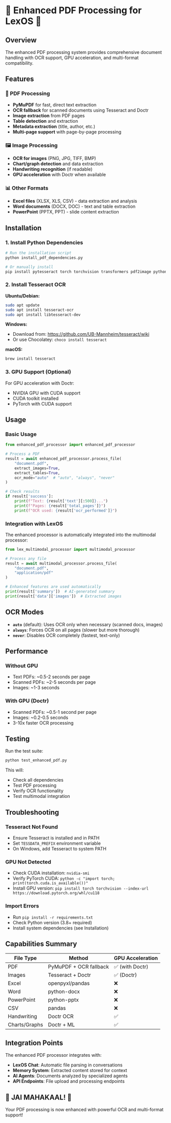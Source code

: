 # 🔱 Enhanced PDF Processing for LexOS 🔱

## Overview

The enhanced PDF processing system provides comprehensive document handling with OCR support, GPU acceleration, and multi-format compatibility.

## Features

### 📄 PDF Processing
- **PyMuPDF** for fast, direct text extraction
- **OCR fallback** for scanned documents using Tesseract and Doctr
- **Image extraction** from PDF pages
- **Table detection** and extraction
- **Metadata extraction** (title, author, etc.)
- **Multi-page support** with page-by-page processing

### 🖼️ Image Processing
- **OCR for images** (PNG, JPG, TIFF, BMP)
- **Chart/graph detection** and data extraction
- **Handwriting recognition** (if readable)
- **GPU acceleration** with Doctr when available

### 📊 Other Formats
- **Excel files** (XLSX, XLS, CSV) - data extraction and analysis
- **Word documents** (DOCX, DOC) - text and table extraction
- **PowerPoint** (PPTX, PPT) - slide content extraction

## Installation

### 1. Install Python Dependencies

```bash
# Run the installation script
python install_pdf_dependencies.py

# Or manually install
pip install pytesseract torch torchvision transformers pdf2image python-docx python-pptx openpyxl pandas opencv-python pymupdf python-doctr[torch]
```

### 2. Install Tesseract OCR

**Ubuntu/Debian:**
```bash
sudo apt update
sudo apt install tesseract-ocr
sudo apt install libtesseract-dev
```

**Windows:**
- Download from: https://github.com/UB-Mannheim/tesseract/wiki
- Or use Chocolatey: `choco install tesseract`

**macOS:**
```bash
brew install tesseract
```

### 3. GPU Support (Optional)

For GPU acceleration with Doctr:
- NVIDIA GPU with CUDA support
- CUDA toolkit installed
- PyTorch with CUDA support

## Usage

### Basic Usage

```python
from enhanced_pdf_processor import enhanced_pdf_processor

# Process a PDF
result = await enhanced_pdf_processor.process_file(
    "document.pdf",
    extract_images=True,
    extract_tables=True,
    ocr_mode="auto"  # "auto", "always", "never"
)

# Check results
if result['success']:
    print(f"Text: {result['text'][:500]}...")
    print(f"Pages: {result['total_pages']}")
    print(f"OCR used: {result['ocr_performed']}")
```

### Integration with LexOS

The enhanced processor is automatically integrated into the multimodal processor:

```python
from lex_multimodal_processor import multimodal_processor

# Process any file
result = await multimodal_processor.process_file(
    "document.pdf",
    "application/pdf"
)

# Enhanced features are used automatically
print(result['summary'])  # AI-generated summary
print(result['data']['images'])  # Extracted images
```

## OCR Modes

- **`auto`** (default): Uses OCR only when necessary (scanned docs, images)
- **`always`**: Forces OCR on all pages (slower but more thorough)
- **`never`**: Disables OCR completely (fastest, text-only)

## Performance

### Without GPU
- Text PDFs: ~0.5-2 seconds per page
- Scanned PDFs: ~2-5 seconds per page
- Images: ~1-3 seconds

### With GPU (Doctr)
- Scanned PDFs: ~0.5-1 second per page
- Images: ~0.2-0.5 seconds
- 3-10x faster OCR processing

## Testing

Run the test suite:

```bash
python test_enhanced_pdf.py
```

This will:
- Check all dependencies
- Test PDF processing
- Verify OCR functionality
- Test multimodal integration

## Troubleshooting

### Tesseract Not Found
- Ensure Tesseract is installed and in PATH
- Set `TESSDATA_PREFIX` environment variable
- On Windows, add Tesseract to system PATH

### GPU Not Detected
- Check CUDA installation: `nvidia-smi`
- Verify PyTorch CUDA: `python -c "import torch; print(torch.cuda.is_available())"`
- Install GPU version: `pip install torch torchvision --index-url https://download.pytorch.org/whl/cu118`

### Import Errors
- Run `pip install -r requirements.txt`
- Check Python version (3.8+ required)
- Install system dependencies (see Installation)

## Capabilities Summary

| File Type | Method | GPU Acceleration |
|-----------|--------|------------------|
| PDF | PyMuPDF + OCR fallback | ✅ (with Doctr) |
| Images | Tesseract + Doctr | ✅ (Doctr) |
| Excel | openpyxl/pandas | ❌ |
| Word | python-docx | ❌ |
| PowerPoint | python-pptx | ❌ |
| CSV | pandas | ❌ |
| Handwriting | Doctr OCR | ✅ |
| Charts/Graphs | Doctr + ML | ✅ |

## Integration Points

The enhanced PDF processor integrates with:
- **LexOS Chat**: Automatic file parsing in conversations
- **Memory System**: Extracted content stored for context
- **AI Agents**: Documents analyzed by specialized agents
- **API Endpoints**: File upload and processing endpoints

## 🔱 JAI MAHAKAAL! 🔱

Your PDF processing is now enhanced with powerful OCR and multi-format support!